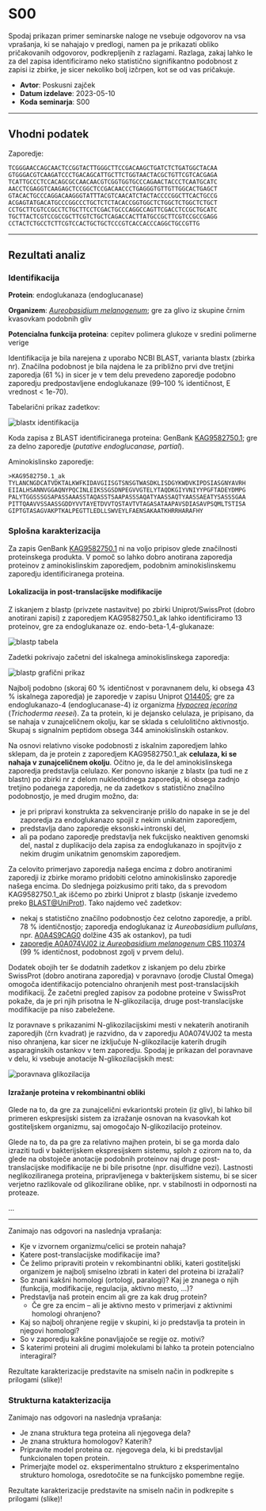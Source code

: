# S00

Spodaj prikazan primer seminarske naloge ne vsebuje odgovorov na vsa vprašanja, ki se nahajajo v predlogi, namen pa je prikazati obliko pričakovanih odgovorov, podkrepljenih z razlagami. Razlaga, zakaj lahko le za del zapisa identificiramo neko statistično signifikantno podobnost z zapisi iz zbirke, je sicer nekoliko bolj izčrpen, kot se od vas pričakuje.

- **Avtor**: Poskusni zajček
- **Datum izdelave**: 2023-05-10
- **Koda seminarja**: S00

---
## Vhodni podatek

Zaporedje:
```
TCGGGAACCAGCAACTCCGGTACTTGGGCTTCCGACAAGCTGATCTCTGATGGCTACAA
GTGGGACGTCAAGATCCCTGACAGCATTGCTTCTGGTAACTACGCTGTTCGTCACGAGA
TCATTGCCCTCCACAGCGCCAACAACGTCGGTGGTGCCCAGAACTACCCTCAATGCATC
AACCTCGAGGTCAAGAGCTCCGGCTCCGACAACCCTGAGGGTGTTGTTGGCACTGAGCT
GTACACTGCCCAGGACAAGGGTATTTACGTCAACATCTACTACCCCGGCTTCACTGCCG
ACGAGTATGACATGCCCGGCCCTGCTCTCTACACCGGTGGCTCTGGCTCTGGCTCTGCT
CCTGCTTCGTCCGCCTCTGCTTCCTCGACTGCCCAGGCCAGTTCGACCTCCGCTGCATC
TGCTTACTCGTCCGCCGCTTCGTCTGCTCAGACCACTTATGCCGCTTCGTCCGCCGAGG
CCTACTCTGCCTCTTCGTCCACTGCTGCTCCCGTCACCACCCAGGCTGCCGTTG
```

---
## Rezultati analiz

### Identifikacija

**Protein**: endoglukanaza (endoglucanase)

**Organizem**: [*Aureobasidium melanogenum*](https://en.wikipedia.org/wiki/Aureobasidium_melanogenum); gre za glivo iz skupine črnim kvasovkam podobnih gliv


**Potencialna funkcija proteina**: cepitev polimera glukoze v sredini polimerne verige

Identifikacija je bila narejena z uporabo NCBI BLAST, varianta blastx (zbirka nr). Značilna podobnost je bila najdena le za približno prvi dve tretjini zaporedja (61 %) in sicer je v tem delu prevedeno zaporedje podobno zaporedju predpostavljene endoglukanaze (99–100 % identičnost, E vrednost < 1e-70).

Tabelarični prikaz zadetkov:

![blastx identifikacija](s00-blastx-identifikacija.png)

Koda zapisa z BLAST identificiranega proteina: GenBank [KAG9582750.1](https://www.ncbi.nlm.nih.gov/protein/KAG9582750.1); gre za delno zaporedje (*putative endoglucanase, partial*).

Aminokislinsko zaporedje:
```
>KAG9582750.1_ak
TYLANCNGDCATVDKTALKWFKIDAVGIISGTSNSGTWASDKLISDGYKWDVKIPDSIASGNYAVRH
EIIALHSANNVGGAQNYPQCINLEIKSSGSDNPEGVVGTELYTAQDKGIYVNIYYPGFTADEYDMPG
PALYTGGSSSGSAPASSAAASSTAQASSTSAAPASSSAQATYAASSAQTYAASSAEATYSASSSGAA
PITTQAAVVSSAASSGDDYVVTAYETDVVTQSTAVTVTAGASATAAPAVSDIASAVPSQMLTSTISA
GIPTGTASAGVAKPTKALPEGTTLEDLLSWVEYLFAENSAKAATKHRRHARAFHY
```

### Splošna karakterizacija
Za zapis GenBank [KAG9582750.1](https://www.ncbi.nlm.nih.gov/protein/KAG9582750.1) ni na voljo pripisov glede značilnosti proteinskega produkta. V pomoč so lahko dobro anotirana zaporedja proteinov z aminokislinskim zaporedjem, podobnim aminokislinskemu zaporedju identificiranega proteina.

#### Lokalizacija in post-translacijske modifikacije
Z iskanjem z blastp (privzete nastavitve) po zbirki Uniprot/SwissProt (dobro anotirani zapisi) z zaporedjem KAG9582750.1_ak lahko identificiramo 13 proteinov, gre za endoglukanaze oz. endo-beta-1,4-glukanaze:

![blastp tabela](s00-blastp_swissprot_tabela.png)

Zadetki pokrivajo začetni del iskalnega aminokislinskega zaporedja:

![blastp grafični prikaz](s00-blastp_swissprot_graficno.png)

Najbolj podobno (skoraj 60 % identičnost v poravnanem delu, ki obsega 43 % iskalnega zaporedja) je zaporedje v zapisu Uniprot [O14405](https://www.uniprot.org/uniprotkb/O14405); gre za endoglukanazo-4 (endoglucanase-4) iz organizma [*Hypocrea jecorina*](https://en.wikipedia.org/wiki/Trichoderma_reesei) (*Trichoderma reesei*). Za ta protein, ki je dejansko celulaza, je pripisano, da se nahaja v zunajceličnem okolju, kar se sklada s celulolitično aktivnostjo. Skupaj s signalnim peptidom obsega 344 aminokislinskih ostankov.

Na osnovi relativno visoke podobnosti z iskalnim zaporedjem lahko sklepam, da je protein z zaporedjem KAG9582750.1_ak **celulaza, ki se nahaja v zunajceličnem okolju**. Očitno je, da le del aminokislinskega zaporedja predstavlja celulazo. Ker ponovno iskanje z blastx (pa tudi ne z blastn) po zbirki nr z delom nukleotidnega zaporedja, ki obsega zadnjo tretjino podanega zaporedja, ne da zadetkov s statistično značilno podobnostjo, je med drugim možno, da:
- je pri pripravi konstrukta za sekvenciranje prišlo do napake in se je del zaporedja za endoglukanazo spojil z nekim unikatnim zaporedjem,
- predstavlja dano zaporedje eksonski+intronski del,
- ali pa podano zaporedje predstavlja nek fukcijsko neaktiven genomski del, nastal z duplikacijo dela zapisa za endoglukanazo in spojitvijo z nekim drugim unikatnim genomskim zaporedjem.

Za celovito primerjavo zaporedja našega encima z dobro anotiranimi zaporedji iz zbirke moramo pridobiti celotno aminokislinsko zaporedje našega encima. Do slednjega poizkusimo priti tako, da s prevodom KAG9582750.1_ak iščemo po zbirki Uniprot z blastp (iskanje izvedemo preko [BLAST@UniProt](https://www.uniprot.org/blast)). Tako najdemo več zadetkov:
- nekaj s statistično značilno podobnostjo čez celotno zaporedje, a pribl. 78 % identičnostjo; zaporedja endoglukanaz iz *Aureobasidium pullulans*, npr. [A0A4S9CAG0](https://www.uniprot.org/uniprotkb/A0A4S9CAG0) dolžine 435 ak ostankov), pa tudi
- [zaporedje A0A074VJ02 iz *Aureobasidium melanogenum* CBS 110374](https://www.uniprot.org/uniprotkb/A0A074VJ02/entry) (99 % identičnost, podobnost zgolj v prvem delu).

Dodatek obojih ter še dodatnih zadetkov z iskanjem po delu zbirke SwissProt (dobro anotirana zaporedja) v poravnavo (orodje Clustal Omega) omogoča identifikacijo potencialno ohranjenih mest post-translacijskih modifikacij. Že začetni pregled zapisov za podobne proteine v SwissProt pokaže, da je pri njih prisotna le N-glikozilacija, druge post-translacijske modifikacije pa niso zabeležene.

Iz poravnave s prikazanimi N-glikozilacijskimi mesti v nekaterih anotiranih zaporedjih (črn kvadrat) je razvidno, da v zaporedju A0A074VJ02 ta mesta niso ohranjena, kar sicer ne izključuje N-glikozilacije katerih drugih asparaginskih ostankov v tem zaporedju. Spodaj je prikazan del poravnave v delu, ki vsebuje anotacije N-glikozilacijskih mest:

![poravnava glikozilacija](s00-poravnava-glikozilacija.png)

#### Izražanje proteina v rekombinantni obliki
Glede na to, da gre za zunajcelični evkariontski protein (iz gliv), bi lahko bil primeren eskpresijski sistem za izražanje osnovan na kvasovkah kot gostiteljskem organizmu, saj omogočajo N-glikozilacijo proteinov.

Glede na to, da pa gre za relativno majhen protein, bi se ga morda dalo izraziti tudi v bakterijskem ekspresijskem sistemu, sploh z ozirom na to, da glede na obstoječe anotacije podobnih proteinov naj druge post-translacijske modifikacije ne bi bile prisotne (npr. disulfidne vezi). Lastnosti neglikoziliranega proteina, pripravljenega v bakterijskem sistemu, bi se sicer verjetno razlikovale od glikozilirane oblike, npr. v stabilnosti in odpornosti na proteaze.

...

---

Zanimajo nas odgovori na naslednja vprašanja:
- Kje v izvornem organizmu/celici se protein nahaja?
- Katere post-translacijske modifikacije ima?
- Če želimo pripraviti protein v rekombinantni obliki, kateri gostiteljski organizem je najbolj smiselno izbrati in kateri del proteina bi izražali?
- So znani kakšni homologi (ortologi, paralogi)? Kaj je znanega o njih (funkcija, modifikacije, regulacija, aktivno mesto, ...)?
- Predstavlja naš protein encim ali gre za kak drug protein?
  - Če gre za encim – ali je aktivno mesto v primerjavi z aktivnimi homologi ohranjeno?
- Kaj so najbolj ohranjene regije v skupini, ki jo predstavlja ta protein in njegovi homologi?
- So v zaporedju kakšne ponavljajoče se regije oz. motivi?
- S katerimi proteini ali drugimi molekulami bi lahko ta protein potencialno interagiral?

Rezultate karakterizacije predstavite na smiseln način in podkrepite s prilogami (slike)!

### Strukturna katakterizacija
Zanimajo nas odgovori na naslednja vprašanja:
- Je znana struktura tega proteina ali njegovega dela?
- Je znana struktura homologov? Katerih?
- Pripravite model proteina oz. njegovega dela, ki bi predstavljal funkcionalen topen protein.
- Primerjajte model oz. eksperimentalno strukturo z eksperimentalno strukturo homologa, osredotočite se na funkcijsko pomembne regije.

Rezultate karakterizacije predstavite na smiseln način in podkrepite s prilogami (slike)!